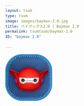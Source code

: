 ```yaml
---
layout: tsum
type: tsum
image: images/baymax-2.0.jpg
title: ベイマックス2.0 | Baymax 2.0
permalink: tsumtsum/baymax-2.0
ID: "baymax 2.0"

---
```

<img class="ui image" src="../images/baymax-2.0.jpg">
